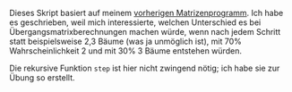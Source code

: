 Dieses Skript basiert auf meinem [vorherigen Matrizenprogramm](https://github.com/Arne-Weber/Inversmatrix-Gaussalgorithmus-Rechnungspruefer). Ich habe es geschrieben, weil mich interessierte, welchen Unterschied es bei Übergangsmatrixberechnungen machen würde, wenn nach jedem Schritt statt beispielsweise 2,3 Bäume (was ja unmöglich ist), mit 70% Wahrscheinlichkeit 2 und mit 30% 3 Bäume entstehen würden.

Die rekursive Funktion `step` ist hier nicht zwingend nötig; ich habe sie zur Übung so erstellt.
